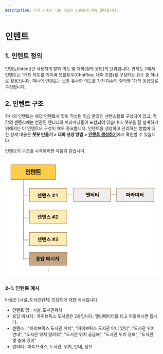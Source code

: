 ```yaml
---
description: 지식 구축의 기본 개념인 인텐트에 대해 알아봅니다.
---
```


# 인텐트

## 1. 인텐트 정의&#x20;

인텐트(Intent)란 사용자의 발화 의도 및 대화(질의·응답)의 단위입니다. 관리도구에서 인텐트는 1개의 의도를 가지며 챗플로우(Chatflow, 대화 흐름)를 구성하는 요소 중 하나로 활용됩니다. 하나의 인텐트는 보통 유사한 의도를 가진 다수의 질의와 1개의 응답으로 구성됩니다.          &#x20;

## 2. 인텐트 구조

하나의 인텐트는 해당 인텐트에 맞춰 작성된 학습 문장인 센텐스들로 구성되어 있고, 각각의 센텐스에는 연관된 엔티티와 파라미터들이 포함되어 있습니다. 챗봇을 잘 설계하기 위해서는 이 인텐트의 구성이 매우 중요합니다. 인텐트를 생성하고 관리하는 방법에 대한 상세 내용은 **챗봇 만들기 > 대화 생성 방법 >** [**인텐트 생성하기**](../undefined-2/undefined-1/undefined/#1.)에서 확인할 수 있습니다.                                          &#x20;

인텐트의 구조를 시각화하면 다음과 같습니다.

![인텐트의 구조 ](<../.gitbook/assets/인텐트 구조.png>)



### 2-1. 인텐트 예시

다음은 \[시설\_도서관위치] 인텐트에 대한 예시입니다.&#x20;

* 인텐트 명 : 시설\_도서관위치
* 응답 메시지 :  아이브릭스 도서관은 2층입니다. 엘리베이터를 타고 이동하시면 됩니다.
* 센텐스 : "아이브릭스 도서관 위치", "아이브릭스 도서관 어디 있어", "도서관 위치 안내", "도서관 위치 알려줘", "도서관 위치 궁금해", "도서관 위치 정보", "도서관 몇 층에 있어"
* 엔티티 : 아이브릭스, 도서관, 위치, 안내, 정보

&#x20;         &#x20;
